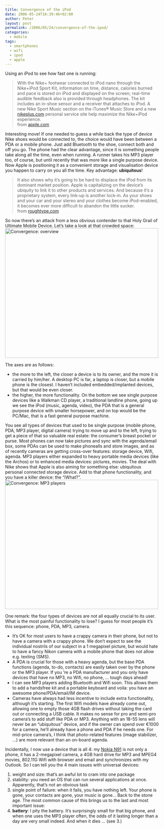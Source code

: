 ```yaml
---
title: Convergence of the iPod
date: 2006-05-24T16:39:46+02:00
author: Peter
layout: post
permalink: /2006/05/24/convergence-of-the-ipod/
categories:
  - mobile
tags:
  - smartphones
  - wifi
  - ipod
  - apple
---
```

Using an iPod to see how fast one is running:

> With the Nike+ footwear connected to iPod nano through the Nike+iPod Sport Kit, information on time, distance, calories burned and pace is stored on iPod and displayed on the screen; real-time audible feedback also is provided through headphones. The kit includes an in-shoe sensor and a receiver that attaches to iPod. A new Nike Sport Music section on the iTunes® Music Store and a new [nikeplus.com](http://www.nikeplus.com/) personal service site help maximize the Nike+iPod experience.  
> from [apple.com](http://www.apple.com/pr/library/2006/may/23nike.html)

Interesting move! If one needed to guess a while back the type of device Nike shoes would be connected to, the choice would have been between a PDA or a mobile phone. Just add Bluetooth to the shoe, connect both and off you go. The phone had the clear advantage, since it is something people take along all the time, even when running. A runner takes his MP3 player too, of course, but until recently that was more like a single purpose device. Now Apple is positioning it as a convenient storage and visualisation device you happen to carry on you all the time. Key advantage: **ubiquitous**!

> It also shows why it&#8217;s going to be hard to displace the iPod from its dominant market position. Apple is capitalizing on the device&#8217;s ubiquity to link it to other products and services. And because it&#8217;s a proprietary system, every link-up is another lock-in. As your shoes and your car and your stereo and your clothes become iPod-enabled, it becomes ever more difficult to abandon the little sucker.  
> from [roughtype.com](http://www.roughtype.com/archives/2006/05/maxwell_smart_2.php)

So now there&#8217;s an attack from a less obvious contender to that Holy Grail of Ultimate Mobile Device. Let&#8217;s take a look at that crowded space:  
[<img  src="http://static.flickr.com/50/152500052_4d55f452b4.jpg" width="500" height="424" alt="Convergence: overview" />](http://www.flickr.com/photos/pforret/152500052/ "Photo Sharing")  

  
The axes are as follows: 

  * the more to the left, the closer a device is to its owner, and the more it is carried by him/her. A desktop PC is far, a laptop is closer, but a mobile phone is the closest. I haven&#8217;t included embedded/implanted devices, but that would be even closer. 
  * the higher, the more functionality. On the bottom we see single purpose devices like a Walkman CD player, a traditional landline phone, going up we see the iPod (music, agenda, video), the PDA that is a general purpose device with smaller horsepower, and on top would be the PC/Mac, that is a fast general purpose machine.

You see all types of devices that used to be single purpose (mobile phone, PDA, MP3 player, digital camera) trying to move up and to the left, trying to get a piece of that so valuable real estate: the consumer&#8217;s breast pocket or purse. Most phones can now take pictures and sync with the agenda/email box, some PDAs can be used to make phonealls and store images, and as of recently cameras are getting cross-over features: storage device, Wifi, agenda. MP3 players either expanded to heavy portable media devices (like the Archos) or to enhanced media devices: pictures, movies. The deal with Nike shows that Apple is also aiming for something else: ubiquitous personal connected storage device. Add to that phone functionality, and you have a killer device: the &#8220;iWhat?&#8221;.  
[<img  src="http://static.flickr.com/52/152500055_f3282ca990.jpg" width="500" height="423" alt="Convergence: MP3 players" />](http://www.flickr.com/photos/pforret/152500055/ "Photo Sharing")

One remark: the four types of devices are not all equally crucial to its user. What is the most painful functionality to lose? I guess for most people it&#8217;s this sequence: phone, PDA, MP3, camera. 

  * It&#8217;s OK for most users to have a crappy camera in their phone, but not to have a camera with a crappy phone. We don&#8217;t expect to see the individual nostrils of our subject in a 1 megapixel picture, but would hate to have a fancy Nikon camera with a mobile phone that does not allow e.g. texting (SMS).
  * A PDA is crucial for those with a heavy agenda, but the base PDA functions (agenda, to-do, contacts) are easily taken over by the phone or the MP3 player. If you &#8216;re a PDA manufacturer and you only have devices that have no MP3, no Wifi, no phone, &#8230; tough days ahead!
  * I can see MP3 players adding Bluetooth and Wifi soon. This allows them to add a handsfree kit and a portable keyboard and voila: you have an awesome phone/PDA/email/IM device.
  * Cameras have always had less incentive to include extra functionality, although it&#8217;s starting. The first Wifi models have already come out, allowing one to empty those 4GB flash drives without taking the card out or connecting a USB cable. It makes no sense for pro and semi-pro camera&#8217;s to add stuff like PDA or MP3. Anything with an 18-55 lens will never be an &#8220;ubiquitous&#8221; device, and if the owner can spend over &euro;1000 for a camera, he&#8217;ll already have a phone and PDA if he needs one. For mid-price camera&#8217;s, I think that photo-related features (image stabilizer, &#8230;) are more relevant than an on-board agenda.

Incidentally, I now use a device that is all 4: my [Nokia N91](http://blog.forret.com/2006/04/nokia-n91-first-impressions/) is not only a phone, it has a 2-megapixel camera, a 4GB hard drive for MP3 and MPEG4 movies, 802.11G Wifi with browser and email and synchronizes with my Outlook. So I can tell you the 4 main issues with universal devices:

  1. weight and size: that&#8217;s an awful lot to cram into one package
  2. stability: you need an OS that can run several applications at once. Apparently, that&#8217;s not an obvious task
  3. single point of failure: when it fails, you have nothing left. Your phone is gone, your contacts are gone, your music is gone&#8230; Back to the stone age. The most common cause of this brings us to the last and most important issue:
  4. **battery**: I pity the battery. It&#8217;s surprisingly small for that big phone, and when one uses the MP3 player often, the odds of it lasting longer than a day are very small indeed. And when it dies &#8230; (see 3.)